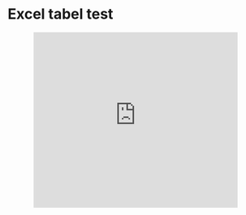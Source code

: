 # Excel tabel test
<center>
<iframe width="402" height="346" frameborder="0" scrolling="no" onload="resizeIframe(this)" src="https://regionh-my.sharepoint.com/personal/elvin_iruthayam_regionh_dk/_layouts/15/Doc.aspx?sourcedoc={c0c43474-660f-4923-b186-77a1d751ad2e}&action=embedview&wdAllowInteractivity=False&wdHideGridlines=True&wdHideHeaders=True&wdDownloadButton=True&wdInConfigurator=True&wdInConfigurator=True&edesNext=true&edrtees6=false&resen=false&ed1JS=false"></iframe>
</center>
